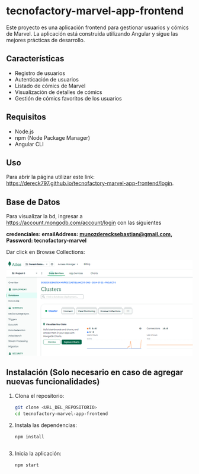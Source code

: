 
# tecnofactory-marvel-app-frontend

Este proyecto es una aplicación frontend para gestionar usuarios y cómics de Marvel. La aplicación está construida utilizando Angular y sigue las mejores prácticas de desarrollo.

## Características

- Registro de usuarios
- Autenticación de usuarios
- Listado de cómics de Marvel
- Visualización de detalles de cómics
- Gestión de cómics favoritos de los usuarios

## Requisitos

- Node.js
- npm (Node Package Manager)
- Angular CLI

## Uso

Para abrir la página utilizar este link: https://dereck797.github.io/tecnofactory-marvel-app-frontend/login.

## Base de Datos

Para visualizar la bd, ingresar a https://account.mongodb.com/account/login con las siguientes 

**credenciales: emailAddress: munozderecksebastian@gmail.com, Password: tecnofactory-marvel**

Dar click en Browse Collections:

![Logo de Marvel](./src/assets/attlas-db.PNG)

## Instalación (Solo necesario en caso de agregar nuevas funcionalidades)

1. Clona el repositorio:
   ```bash
   git clone <URL_DEL_REPOSITORIO>
   cd tecnofactory-marvel-app-frontend
   ```

2. Instala las dependencias:
   ```bash
   npm install
   ```
   ```

3. Inicia la aplicación:
   ```bash
   npm start
   ```




